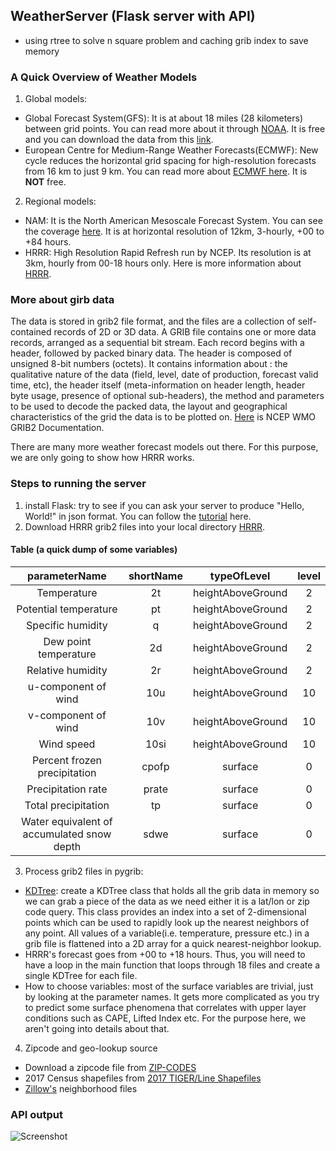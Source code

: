 ## WeatherServer (Flask server with API) 
 * using rtree to solve n square problem and caching grib index to save memory
### A Quick Overview of Weather Models
1. Global models: 
 * Global Forecast System(GFS): It is at about 18 miles (28 kilometers) between grid points. You can read more about it through [NOAA](https://www.ncdc.noaa.gov/data-access/model-data/model-datasets/global-forcast-system-gfs). It is free and you can download the data from this [link](http://nomads.ncep.noaa.gov/pub/data/nccf/com/gfs/prod/).
 * European Centre for Medium-Range Weather Forecasts(ECMWF): New cycle reduces the horizontal grid spacing for high-resolution forecasts from 16 km to just 9 km. You can read more about [ECMWF here](https://www.ecmwf.int/en/about/media-centre/news/2016/new-forecast-model-cycle-brings-highest-ever-resolution). It is **NOT** free.

2. Regional models:
 * NAM: It is the North American Mesoscale Forecast System. You can see the coverage [here](http://www.emc.ncep.noaa.gov/mmb/namgrids/g212.12km.jpg). It is at horizontal resolution of 12km, 3-hourly, +00 to +84 hours. 
 * HRRR: High Resolution Rapid Refresh run by NCEP. Its resolution is at 3km, hourly from 00-18 hours only. Here is more information about [HRRR](https://rapidrefresh.noaa.gov/hrrr/).
 
### More about girb data
The data is stored in grib2 file format, and the files are a collection of self-contained records of 2D or 3D data. A GRIB file contains one or more data records, arranged as a sequential bit stream. Each record begins with a header, followed by packed binary data. The header is composed of unsigned 8-bit numbers (octets). It contains information about : the qualitative nature of the data (field, level, date of production, forecast valid time, etc),
the header itself (meta-information on header length, header byte usage, presence of optional sub-headers),
the method and parameters to be used to decode the packed data,
the layout and geographical characteristics of the grid the data is to be plotted on. [Here](http://www.nco.ncep.noaa.gov/pmb/docs/grib2/grib2_doc.shtml) is NCEP WMO GRIB2 Documentation.

There are many more weather forecast models out there. For this purpose, we are only going to show how HRRR works. 
 
### Steps to running the server
1. install Flask: try to see if you can ask your server to produce "Hello, World!" in json format. You can follow the [tutorial](http://flask.pocoo.org/docs/0.12/tutorial/) here.
2.  Download HRRR grib2 files into your local directory [HRRR](http://nomads.ncep.noaa.gov/pub/data/nccf/com/hrrr/prod/). 

#### Table (a quick dump of some variables)

parameterName | shortName | typeOfLevel | level
:----------------:|:-------------:|:---------------:|:---------:
Temperature |2t |heightAboveGround |2
Potential temperature| pt| heightAboveGround| 2
Specific humidity| q |heightAboveGround| 2
Dew point temperature |2d |heightAboveGround| 2
Relative humidity| 2r| heightAboveGround| 2
u-component of wind| 10u| heightAboveGround| 10
v-component of wind |10v| heightAboveGround| 10
Wind speed |10si |heightAboveGround| 10
Percent frozen precipitation| cpofp |surface |0
Precipitation rate| prate| surface| 0
Total precipitation |tp |surface| 0
Water equivalent of accumulated snow depth |sdwe| surface| 0

3. Process grib2 files in pygrib: 
 *  [KDTree](https://docs.scipy.org/doc/scipy/reference/generated/scipy.spatial.KDTree.html#scipy.spatial.KDTree): create a KDTree class that holds all the grib data in memory so we can grab a piece of the data as we need either it is a lat/lon or zip code query. This class provides an index into a set of 2-dimensional points which can be used to rapidly look up the nearest neighbors of any point.  All values of a variable(i.e. temperature, pressure etc.) in a grib file is flattened into a 2D array for a quick nearest-neighbor lookup.
 *  HRRR's forecast goes from +00 to +18 hours. Thus, you will need to have a loop in the main function that loops through 18 files and create a single KDTree for each file. 
 *  How to choose variables: most of the surface variables are trivial, just by looking at the parameter names. It gets more complicated as you try to predict some surface phenomena that correlates with upper layer conditions such as CAPE, Lifted Index etc. For the purpose here, we aren't going into details about that. 

4. Zipcode and geo-lookup source
 * Download a zipcode file from [ZIP-CODES](https://www.zip-codes.com/) 
 * 2017 Census shapefiles from [2017 TIGER/Line Shapefiles](https://www.census.gov/geo/maps-data/data/tiger-line.html)
 * [Zillow's](https://www.zillow.com/howto/api/neighborhood-boundaries.htm) neighborhood files 
 
### API output
![Screenshot](https://github.com/weatherdivagit/WeatherServer/blob/master/Screen%20Shot%202018-03-14%20at%2010.24.27%20AM.png)
